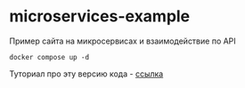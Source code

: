 # microservices-example
Пример сайта на микросервисах и взаимодействие по API

```
docker compose up -d 
```

Туториал про эту версию кода - [ссылка](https://youtu.be/GJYNeB7yFUM?si=UYxYOmfvYDRl9bQ3)
